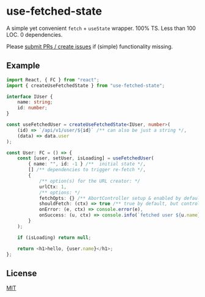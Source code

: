 # use-fetched-state

A simple yet convenient `fetch` + `useState` wrapper. 100% TS. Less than 100 LOC. 0 dependencies.
<!-- SLOC, ofc, but it doesn't sound as smooth -->

Please [submit PRs / create issues](https://github.com/kiprasmel/turbo-schedule/tree/master/use-fetched-state) if (simple) functionality missing.

## Example

```ts
import React, { FC } from "react";
import { createUseFetchedState } from "use-fetched-state";

interface IUser {
	name: string;
	id: number;
}

const useFetchedUser = createUseFetchedState<IUser, number>(
	(id) => `/api/v1/user/${id}` /** can also be just a string */,
	(data) => data.user
);

const User: FC = () => {
	const [user, setUser, isLoading] = useFetchedUser(
		{ name: "", id: -1 } /**  initial state */,
		[] /** dependencies to trigger re-fetch */,
		{
			/** option(s) for the URL creator: */
			urlCtx: 1,
			/** options: */
			fetchOpts: {} /** AbortController setup & enabled by default */,
			shouldFetch: (ctx) => true /** true by default, but controllable here */,
			onError: (e, ctx) => console.error(e),
			onSuccess: (u, ctx) => console.info(`fetched user ${u.name}`),
		}
	);

	if (isLoading) return null;

	return <h1>hello, {user.name}</h1>;
};

```

## License

[MIT](./LICENSE)

